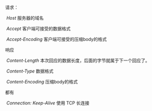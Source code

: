 请求：

​	*Host* 服务器的域名

​	*Accept* 客户端可接受的数据格式

​	*Accept-Encoding*  客户端可接受的压缩body的格式

响应

​	*Content-Length*  本次回应的数据长度，后面的字节就属于下一个回应了。

​	*Content-Type* 数据格式

​	*Content-Encoding* 压缩body的格式



都有

​	*Connection: Keep-Alive*  使用 TCP 长连接

